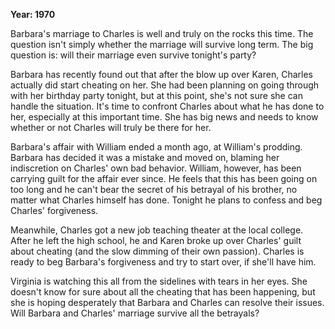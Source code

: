 **Year: 1970**

Barbara's marriage to Charles is well and truly on the rocks this time. The question isn't simply whether the marriage will survive long term. The big question is: will their marriage even survive tonight's party?

Barbara has recently found out that after the blow up over Karen, Charles actually did start cheating on her. She had been planning on going through with her birthday party tonight, but at this point, she's not sure she can handle the situation. It's time to confront Charles about what he has done to her, especially at this important time. She has big news and needs to know whether or not Charles will truly be there for her.

Barbara's affair with William ended a month ago, at William's prodding. Barbara has decided it was a mistake and moved on, blaming her indiscretion on Charles' own bad behavior. William, however, has been carrying guilt for the affair ever since. He feels that this has been going on too long and he can't bear the secret of his betrayal of his brother, no matter what Charles himself has done. Tonight he plans to confess and beg Charles' forgiveness.

Meanwhile, Charles got a new job teaching theater at the local college. After he left the high school, he and Karen broke up over Charles' guilt about cheating (and the slow dimming of their own passion). Charles is ready to beg Barbara's forgiveness and try to start over, if she'll have him.

Virginia is watching this all from the sidelines with tears in her eyes. She doesn't know for sure about all the cheating that has been happening, but she is hoping desperately that Barbara and Charles can resolve their issues. Will Barbara and Charles' marriage survive all the betrayals?

